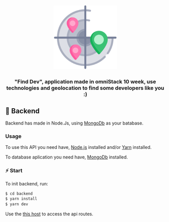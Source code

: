 <h1 align="center">
    <img src="./assets/scan.svg" width="200px" />
</h1>

<h3 align="center">
    "Find Dev", application made in omniStack 10 week, 
    use technologies and geolocation to find some developers like you :)
</h3>

## 💾 Backend

Backend has made in Node.Js, using [MongoDb](https://www.mongodb.com/) as your batabase.

### Usage

To use this API you need have, [Node.js](https://nodejs.org/en/) installed and/or [Yarn](https://yarnpkg.com/lang/en/) installed.

To database aplication you need have, [MongoDb](https://www.mongodb.com/) installed.

### ⚡️ Start

To init backend, run:

```bash
$ cd backend
$ yarn install
$ yarn dev
```

Use the [this host](http://localhost:3001) to access the api routes.

